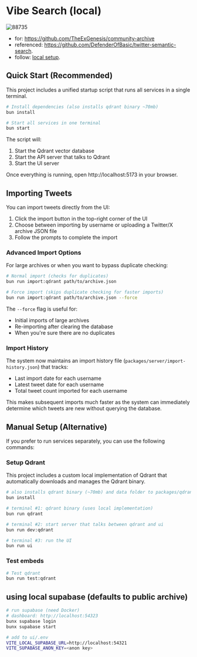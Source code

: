 # Vibe Search (local)

![88735](https://github.com/user-attachments/assets/b511ae6b-1c5e-47d9-8845-dd24f441f0d3)

- for: https://github.com/TheExGenesis/community-archive
- referenced: https://github.com/DefenderOfBasic/twitter-semantic-search.
- follow: [local setup](https://github.com/TheExGenesis/community-archive/blob/main/docs/local-setup.md). 


## Quick Start (Recommended)

This project includes a unified startup script that runs all services in a single terminal.

```bash
# Install dependencies (also installs qdrant binary ~70mb)
bun install

# Start all services in one terminal
bun start
```

The script will:
1. Start the Qdrant vector database
2. Start the API server that talks to Qdrant
3. Start the UI server

Once everything is running, open http://localhost:5173 in your browser.

## Importing Tweets

You can import tweets directly from the UI:

1. Click the import button in the top-right corner of the UI
2. Choose between importing by username or uploading a Twitter/X archive JSON file
3. Follow the prompts to complete the import

### Advanced Import Options

For large archives or when you want to bypass duplicate checking:

```bash
# Normal import (checks for duplicates)
bun run import:qdrant path/to/archive.json

# Force import (skips duplicate checking for faster imports)
bun run import:qdrant path/to/archive.json --force
```

The `--force` flag is useful for:
- Initial imports of large archives
- Re-importing after clearing the database
- When you're sure there are no duplicates

### Import History

The system now maintains an import history file (`packages/server/import-history.json`) that tracks:
- Last import date for each username
- Latest tweet date for each username
- Total tweet count imported for each username

This makes subsequent imports much faster as the system can immediately determine which tweets are new without querying the database.

## Manual Setup (Alternative)

If you prefer to run services separately, you can use the following commands:

### Setup Qdrant

This project includes a custom local implementation of Qdrant that automatically downloads and manages the Qdrant binary.

```bash
# also installs qdrant binary (~70mb) and data folder to packages/qdrant-local/bin
bun install

# terminal #1: qdrant binary (uses local implementation)
bun run qdrant

# terminal #2: start server that talks between qdrant and ui
bun run dev:qdrant

# terminal #3: run the UI
bun run ui
```

### Test embeds

```bash
# Test qdrant
bun run test:qdrant
```

## using local supabase (defaults to public archive)

```bash
# run supabase (need Docker)
# dashboard: http://localhost:54323
bunx supabase login
bunx supabase start
```

```bash
# add to ui/.env
VITE_LOCAL_SUPABASE_URL=http://localhost:54321
VITE_SUPABASE_ANON_KEY=<anon key>
```
